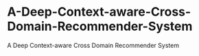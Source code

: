 # A-Deep-Context-aware-Cross-Domain-Recommender-System
A Deep Context-aware Cross Domain Recommender System
